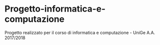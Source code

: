 # Progetto-informatica-e-computazione
Progetto realizzato per il corso di informatica e computazione - UniGe A.A. 2017/2018
